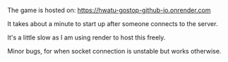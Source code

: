 The game is hosted on: https://hwatu-gostop-github-io.onrender.com

It takes about a minute to start up after someone connects to the server.

It's a little slow as I am using render to host this freely.

Minor bugs, for when socket connection is unstable but works otherwise.
